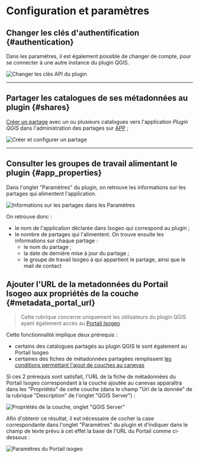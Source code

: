 # Configuration et paramètres

## Changer les clés d'authentification {#authentication}

Dans les paramètres, il est également possible de changer de compte, pour se connecter à une autre instance du plugin QGIS.

![Changer les clés API du plugin](/assets/settings_switch_api_fr.png)

---

## Partager les catalogues de ses métadonnées au plugin {#shares}

[Créer un partage](http://help.isogeo.com/admin/fr/features/admin/shares.html) avec un ou plusieurs catalogues vers l'application _Plugin QGIS_ dans l'administration des partages sur [APP](https://app.isogeo.com) ;

![Créer et configurer un partage](/assets/app_share_toPlugin_fr.png)

---

## Consulter les groupes de travail alimentant le plugin {#app_properties}

Dans l'onglet "Paramètres" du plugin, on retrouve les informations sur les partages qui alimentent l'application.

![Informations sur les partages dans les Paramètres](/assets/settings_shares_details_fr.png)

On retrouve donc :

* le nom de l'application déclarée dans Isogeo qui correspond au plugin ;
* le nombre de partages qui l'alimentent. On trouve ensuite les informations sur chaque partage :
  * le nom du partage ;
  * la date de dernière mise à jour du partage ;
  * le groupe de travail Isogeo à qui appartient le partage, ainsi que le mail de contact

## Ajouter l'URL de la metadonnées du Portail Isogeo aux propriétés de la couche {#metadata_portal_url}

> Cette rubrique concerne uniquement les utilisateurs du plugin QGIS ayant également accès au [Portail Isogeo](https://www.isogeo.com/nos-produits/Portail)

Cette fonctionnalité implique deux prérequis :

* certains des catalogues partagés au plugin QGIS le sont également au Portail Isogeo
* certaines des fiches de métadonnées partagées remplissent [les conditions permettant l'ajout de couches au canevas](/usage/display.md#add_criteria)

Si ces 2 prérequis sont satisfait, l'URL de la fiche de métadonnées du Portail Isogeo correspondant à la couche ajoutée au canevas apparaîtra dans les "Propriétés" de cette couche (dans le champ "Url de la donnée" de la rubrique "Description" de l'onglet "QGIS Server") :

![Propriétés de la couche, onglet "QGIS Server"](/assets/layer_properties_portal_data_url_fr.png)

Afin d'obtenir ce résultat, il est nécessaire de cocher la case correspondante dans l'onglet "Paramètres" du plugin et d'indiquer dans le champ de texte prévu à cet effet la base de l'URL du Portail comme ci-dessous :

![Paramètres du Portail isogeo](/assets/settings_isogeo_portal_fr.png)

